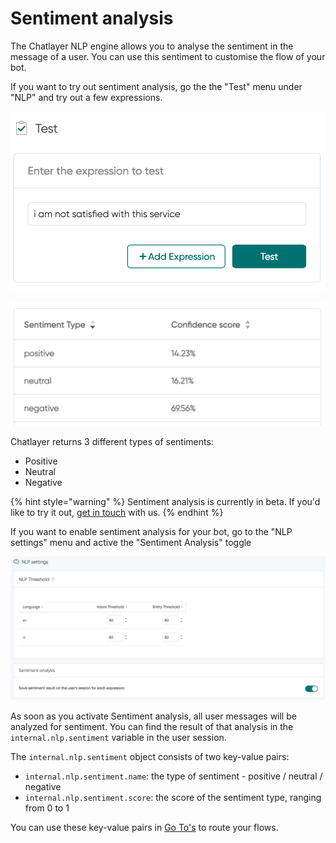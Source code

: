 # Sentiment analysis

The Chatlayer NLP engine allows you to analyse the sentiment in the message of a user. You can use this sentiment to customise the flow of your bot.

If you want to try out sentiment analysis, go the the "Test" menu under "NLP" and try out a few expressions.

![](<../../.gitbook/assets/image (678) (1) (1).png>)

![](<../../.gitbook/assets/image (677) (1) (1) (1).png>)

Chatlayer returns 3 different types of sentiments:

* Positive
* Neutral
* Negative

{% hint style="warning" %}
Sentiment analysis is currently in beta. If you'd like to try it out, [get in touch](../../support/get-in-touch.md) with us.
{% endhint %}

If you want to enable sentiment analysis for your bot, go to the "NLP settings" menu and active the "Sentiment Analysis" toggle

![Sentiment analysis settings in NLP settings](<../../.gitbook/assets/image (674) (1).png>)

As soon as you activate Sentiment analysis, all user messages will be analyzed for sentiment. You can find the result of that analysis in the `internal.nlp.sentiment` variable in the user session.

The `internal.nlp.sentiment` object consists of two key-value pairs:

* `internal.nlp.sentiment.name`: the type of sentiment - positive / neutral / negative
* `internal.nlp.sentiment.score`: the score of the sentiment type, ranging from 0 to 1

You can use these key-value pairs in [Go To's](../../bot-answers/dialog-state/plugins.md) to route your flows.

